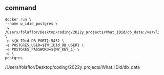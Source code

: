 ## command

```shell
docker run \
--name w_idid_postgres \
-v /Users/folaflor/Desktop/coding/2022y_projects/What_IDid/db_data:/var/lib/postgresql/data \
-p ${W_IDid_DB_PORT}:5432 \
-e POSTGRES_USER=${W_IDid_DB_USER} \
-e POSTGRES_PASSWORD=${MY_KEY_1} \
-d \
postgres
```

/Users/folaflor/Desktop/coding/2022y_projects/What_IDid/db_data